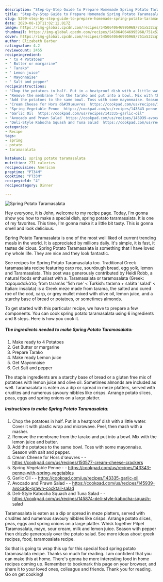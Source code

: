 ```yaml
---
description: "Step-by-Step Guide to Prepare Homemade Spring Potato Taramasalata"
title: "Step-by-Step Guide to Prepare Homemade Spring Potato Taramasalata"
slug: 5299-step-by-step-guide-to-prepare-homemade-spring-potato-taramasalata
date: 2020-08-13T11:02:12.817Z
image: https://img-global.cpcdn.com/recipes/5450640646995968/751x532cq70/spring-potato-taramasalata-recipe-main-photo.jpg
thumbnail: https://img-global.cpcdn.com/recipes/5450640646995968/751x532cq70/spring-potato-taramasalata-recipe-main-photo.jpg
cover: https://img-global.cpcdn.com/recipes/5450640646995968/751x532cq70/spring-potato-taramasalata-recipe-main-photo.jpg
author: Elizabeth Barber
ratingvalue: 4.2
reviewcount: 2455
recipeingredient:
- " to 4 Potatoes"
- " Butter or margarine"
- " Tarako"
- " Lemon juice"
- " Mayonnaise"
- " Salt and pepper"
recipeinstructions:
- "Chop the potatoes in half. Put in a heatproof dish with a little water. Cover it with plastic wrap and microwave. Peel, then mash with a masher."
- "Remove the membrane from the tarako and put into a bowl. Mix with the lemon juice and butter."
- "Add the potatoes to the same bowl. Toss with some mayonnaise. Season with salt and pepper."
- "Cream Cheese for Hors d&#39;œuvres  https://cookpad.com/us/recipes/150577-cream-cheese-crackers"
- "Spring Vegetable Penne  https://cookpad.com/us/recipes/143343-penne-with-spring-vegetables"
- "Garlic Oil  https://cookpad.com/us/recipes/143335-garlic-oil"
- "Avocado and Prawn Salad  https://cookpad.com/us/recipes/145939-avocado-prawn-cocktail-salad"
- "Deli-Style Kabocha Squash and Tuna Salad  https://cookpad.com/us/recipes/145874-deli-style-kabocha-squash-salad"
categories:
- Recipe
tags:
- spring
- potato
- taramasalata

katakunci: spring potato taramasalata 
nutrition: 271 calories
recipecuisine: American
preptime: "PT34M"
cooktime: "PT33M"
recipeyield: "4"
recipecategory: Dinner

---
```



![Spring Potato Taramasalata](https://img-global.cpcdn.com/recipes/5450640646995968/751x532cq70/spring-potato-taramasalata-recipe-main-photo.jpg)

Hey everyone, it is John, welcome to my recipe page. Today, I'm gonna show you how to make a special dish, spring potato taramasalata. It is one of my favorites. This time, I'm gonna make it a little bit tasty. This is gonna smell and look delicious.

Spring Potato Taramasalata is one of the most well liked of current trending meals in the world. It is appreciated by millions daily. It's simple, it is fast, it tastes delicious. Spring Potato Taramasalata is something that I have loved my whole life. They are nice and they look fantastic.

See recipes for Spring Potato Taramasalata too. Traditional Greek taramasalata recipe featuring carp roe, sourdough bread, egg yolk, lemon and Taramasalata. This post was generously contributed by Heidi Robb, a natural foods enthusiast with a. Taramasalata or taramosalata (Greek: ταραμοσαλάτα; from taramás &#39;fish roe&#39; &lt; Turkish: tarama + saláta &#39;salad&#39; &lt; Italian: insalata) is a Greek meze made from tarama, the salted and cured roe of the cod, carp, or grey mullet mixed with olive oil, lemon juice, and a starchy base of bread or potatoes, or sometimes almonds.


To get started with this particular recipe, we have to prepare a few components. You can cook spring potato taramasalata using 6 ingredients and 8 steps. Here is how you cook it.

<!--inarticleads1-->

##### The ingredients needed to make Spring Potato Taramasalata:

1. Make ready  to 4 Potatoes
1. Get  Butter or margarine
1. Prepare  Tarako
1. Make ready  Lemon juice
1. Get  Mayonnaise
1. Get  Salt and pepper


The staple ingredients are a starchy base of bread or a gluten free mix of potatoes with lemon juice and olive oil. Sometimes almonds are included as well. Taramasalata is eaten as a dip or spread in meze platters, served with crudites and numerous savoury nibbles like crisps. Arrange potato slices, peas, eggs and spring onions on a large platter. 

<!--inarticleads2-->

##### Instructions to make Spring Potato Taramasalata:

1. Chop the potatoes in half. Put in a heatproof dish with a little water. Cover it with plastic wrap and microwave. Peel, then mash with a masher.
1. Remove the membrane from the tarako and put into a bowl. Mix with the lemon juice and butter.
1. Add the potatoes to the same bowl. Toss with some mayonnaise. Season with salt and pepper.
1. Cream Cheese for Hors d&#39;œuvres -  - https://cookpad.com/us/recipes/150577-cream-cheese-crackers
1. Spring Vegetable Penne -  - https://cookpad.com/us/recipes/143343-penne-with-spring-vegetables
1. Garlic Oil -  - https://cookpad.com/us/recipes/143335-garlic-oil
1. Avocado and Prawn Salad -  - https://cookpad.com/us/recipes/145939-avocado-prawn-cocktail-salad
1. Deli-Style Kabocha Squash and Tuna Salad -  - https://cookpad.com/us/recipes/145874-deli-style-kabocha-squash-salad


Taramasalata is eaten as a dip or spread in meze platters, served with crudites and numerous savoury nibbles like crisps. Arrange potato slices, peas, eggs and spring onions on a large platter. Whisk together Pilpel Taramosalata, mayo, sour cream, milk and lemon juice. Season with pepper then drizzle generously over the potato salad. See more ideas about greek recipes, food, taramosalata recipe. 

So that is going to wrap this up for this special food spring potato taramasalata recipe. Thanks so much for reading. I am confident that you can make this at home. There's gonna be more interesting food in home recipes coming up. Remember to bookmark this page on your browser, and share it to your loved ones, colleague and friends. Thank you for reading. Go on get cooking!

